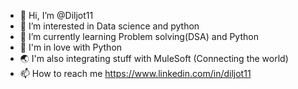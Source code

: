 - 👋 Hi, I’m @Diljot11
- 👀 I’m interested in Data science and python
- 🌱 I’m currently learning Problem solving(DSA) and Python
- 💞️ I'm in love with Python
- 🌏 I'm also integrating stuff with MuleSoft (Connecting the world)
- 📫 How to reach me https://www.linkedin.com/in/diljot11


<!---
Diljot11/Diljot11 is a ✨ special ✨ repository because its `README.md` (this file) appears on your GitHub profile.
You can click the Preview link to take a look at your changes.
--->
